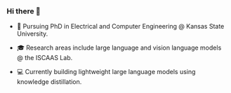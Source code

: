 ### Hi there 👋

<!--
**alishafique3/alishafique3** is a ✨ _special_ ✨ repository because its `README.md` (this file) appears on your GitHub profile.

Here are some ideas to get you started:

- 🔭 I’m currently working on ...
- 🌱 I’m currently learning ...
- 👯 I’m looking to collaborate on ...
- 🤔 I’m looking for help with ...
- 💬 Ask me about ...
- 📫 How to reach me: ...
- 😄 Pronouns: ...
- ⚡ Fun fact: ...
-->

- 📖 Pursuing PhD in Electrical and Computer Engineering @ Kansas State University.

- 🎓 Research areas include large language and vision language models @ the ISCAAS Lab.

- 💻 Currently building lightweight large language models using knowledge distillation.


